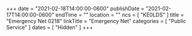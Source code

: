 +++
date = "2021-02-18T14:00:00-0600"
publishDate = "2021-02-17T14:00:00-0600"
endTime = ""
location = ""
ncs = [ "KE0LDS" ]
title = "Emergency Net 0218"
linkTitle = "Emergency Net"
categories = [ "Public Service" ]
dates = [ "Hidden" ]
+++
